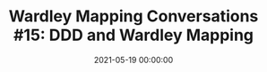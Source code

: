 ---
title: 'Wardley Mapping Conversations #15: DDD and Wardley Mapping'
description: >
 Ben is joined by Xin Yao and João Rosa to discuss the intersection of Domain-Driven Design and Wardley Mapping.
conference: 'Wardley Mapping Conversations'
type: 'panel'
location: 'online'
website: https://learnwardleymapping.com/event/wardley-mapping-conversations-11-ddd-and-wardley-mapping-with-joao-and-xin/
videoYoutube: 'KGxdftVp-lc'
date: 2021-05-19 00:00:00
featured_image: '/images/speaking/2021-05-11-wardley-mapping-conversations-ddd-and-wardley-mapping.webp'
---